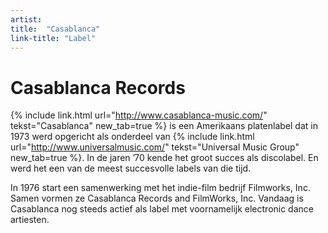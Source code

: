 ```yaml
---
artist: 
title:  "Casablanca"
link-title: "Label"
---
```


# Casablanca Records
<span>{% include link.html url="http://www.casablanca-music.com/" tekst="Casablanca" new_tab=true %}</span> is een Amerikaans platenlabel dat in 1973 werd opgericht als onderdeel van {% include link.html url="http://www.universalmusic.com/" tekst="Universal Music Group" new_tab=true %}. In de jaren ’70 kende het groot succes als discolabel. En werd het een van de meest succesvolle labels van die tijd.In 1976 start een samenwerking met het indie-film bedrijf <span class= "engels">Filmworks, Inc.</span> Samen vormen ze <span class= "engels">Casablanca Records and FilmWorks, Inc.</span> Vandaag is <span class= "engels">Casablanca</span> nog steeds actief als label met voornamelijk <span class ="engels">electronic dance</span> artiesten.